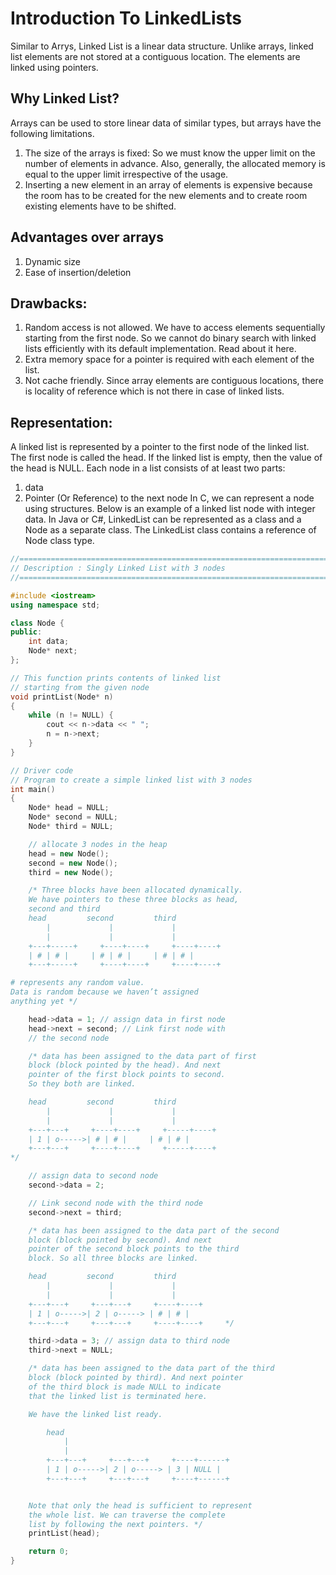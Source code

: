 # Introduction To LinkedLists

Similar to Arrys, Linked List is a linear data structure. 
Unlike arrays, linked list elements are not stored at a contiguous location.
The elements are linked using pointers.

## Why Linked List?
Arrays can be used to store linear data of similar types, but arrays have the following limitations.
1. The size of the arrays is fixed: So we must know the upper limit on the number of elements in advance. Also, generally, the allocated memory is equal to the upper limit irrespective of the usage.
2. Inserting a new element in an array of elements is expensive because the room has to be created for the new elements and to create room existing elements have to be shifted.

## Advantages over arrays
1. Dynamic size
1. Ease of insertion/deletion

## Drawbacks:
1. Random access is not allowed. We have to access elements sequentially starting from the first node. So we cannot do binary search with linked lists efficiently with its default implementation. Read about it here.
1. Extra memory space for a pointer is required with each element of the list.
1. Not cache friendly. Since array elements are contiguous locations, there is locality of reference which is not there in case of linked lists.

## Representation:
A linked list is represented by a pointer to the first node of the linked list. The first node is called the head. If the linked list is empty, then the value of the head is NULL.
Each node in a list consists of at least two parts:
1. data
1. Pointer (Or Reference) to the next node
In C, we can represent a node using structures. Below is an example of a linked list node with integer data.
In Java or C#, LinkedList can be represented as a class and a Node as a separate class. The LinkedList class contains a reference of Node class type.

```cpp
//============================================================================
// Description : Singly Linked List with 3 nodes
//============================================================================

#include <iostream>
using namespace std;

class Node {
public:
    int data;
    Node* next;
};

// This function prints contents of linked list
// starting from the given node
void printList(Node* n)
{
    while (n != NULL) {
        cout << n->data << " ";
        n = n->next;
    }
}

// Driver code
// Program to create a simple linked list with 3 nodes
int main()
{
    Node* head = NULL;
    Node* second = NULL;
    Node* third = NULL;

    // allocate 3 nodes in the heap
    head = new Node();
    second = new Node();
    third = new Node();

    /* Three blocks have been allocated dynamically.
    We have pointers to these three blocks as head,
    second and third
    head         second         third
        |             |             |
        |             |             |
    +---+-----+     +----+----+     +----+----+
    | # | # |     | # | # |     | # | # |
    +---+-----+     +----+----+     +----+----+

# represents any random value.
Data is random because we haven’t assigned
anything yet */

    head->data = 1; // assign data in first node
    head->next = second; // Link first node with
    // the second node

    /* data has been assigned to the data part of first
    block (block pointed by the head). And next
    pointer of the first block points to second.
    So they both are linked.

    head         second         third
        |             |             |
        |             |             |
    +---+---+     +----+----+     +-----+----+
    | 1 | o----->| # | # |     | # | # |
    +---+---+     +----+----+     +-----+----+
*/

    // assign data to second node
    second->data = 2;

    // Link second node with the third node
    second->next = third;

    /* data has been assigned to the data part of the second
    block (block pointed by second). And next
    pointer of the second block points to the third
    block. So all three blocks are linked.

    head         second         third
        |             |             |
        |             |             |
    +---+---+     +---+---+     +----+----+
    | 1 | o----->| 2 | o-----> | # | # |
    +---+---+     +---+---+     +----+----+     */

    third->data = 3; // assign data to third node
    third->next = NULL;

    /* data has been assigned to the data part of the third
    block (block pointed by third). And next pointer
    of the third block is made NULL to indicate
    that the linked list is terminated here.

    We have the linked list ready.

        head
            |
            |
        +---+---+     +---+---+     +----+------+
        | 1 | o----->| 2 | o-----> | 3 | NULL |
        +---+---+     +---+---+     +----+------+


    Note that only the head is sufficient to represent
    the whole list. We can traverse the complete
    list by following the next pointers. */
    printList(head);

    return 0;
}

```
